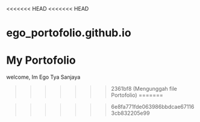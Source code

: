 <<<<<<< HEAD
<<<<<<< HEAD
# ego_portofolio.github.io
My Portofolio
=======
welcome, Im Ego Tya Sanjaya
>>>>>>> 2361bf8 (Mengunggah  file Portofolio)
=======

>>>>>>> 6e8fa771fde063986bbdcae671163cb832205e99
